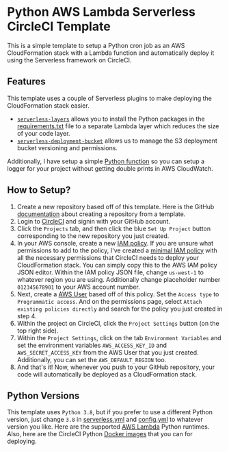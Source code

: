 # Python AWS Lambda Serverless CircleCI Template

This is a simple template to setup a Python cron job as an AWS CloudFormation stack with a Lambda function and automatically deploy it using the Serverless framework on CircleCI.

## Features

This template uses a couple of Serverless plugins to make deploying the CloudFormation stack easier.
- [`serverless-layers`](https://www.serverless.com/plugins/serverless-layers) allows you to install the Python packages in the [requirements.txt](./requirements.txt) file to a separate Lambda layer which reduces the size of your code layer.
- [`serverless-deployment-bucket`](https://www.serverless.com/plugins/serverless-deployment-bucket) allows us to manage the S3 deployment bucket versioning and permissions.

Additionally, I have setup a simple [Python function](./logging_setup.py) so you can setup a logger for your project without getting double prints in AWS CloudWatch.

## How to Setup?

1. Create a new repository based off of this template. Here is the GitHub [documentation](https://docs.github.com/en/github/creating-cloning-and-archiving-repositories/creating-a-repository-on-github/creating-a-repository-from-a-template) about creating a repository from a template.
2. Login to [CircleCI](https://app.circleci.com) and signin with your GitHub account.
3. Click the `Projects` tab, and then click the blue `Set Up Project` button corresponding to the new repository you just created.
4. In your AWS console, create a new [IAM policy](https://console.aws.amazon.com/iam/home?#/policies). If you are unsure what permissions to add to the policy, I've created a [minimal IAM policy](./circleci-aws-iam.json) with all the necessary permissions that CircleCI needs to deploy your CloudFormation stack. You can simply copy this to the AWS IAM policy JSON editor. Within the IAM policy JSON file, change `us-west-1` to whatever region you are using. Additionally change placeholder number `012345678901` to your AWS account number.
5. Next, create a [AWS User](https://console.aws.amazon.com/iam/home?#/users) based off of this policy. Set the `Access type` to `Programmatic access`. And on the permissions page, select `Attach existing policies directly` and search for the policy you just created in step 4.
6. Within the project on CircleCI, click the `Project Settings` button (on the top right side).
7. Within the `Project Settings`, click on the tab `Environment Variables` and set the environment variables `AWS_ACCESS_KEY_ID` and `AWS_SECRET_ACCESS_KEY` from the AWS User that you just created. Additionally, you can set the `AWS_DEFAULT_REGION` too.
8. And that's it! Now, whenever you push to your GitHub repository, your code will automatically be deployed as a CloudFormation stack.

## Python Versions

This template uses `Python 3.8`, but if you prefer to use a different Python version, just change `3.8` in [serverless.yml](./serverless.yml) and [config.yml](.circleci/config.yml) to whatever version you like. Here are the supported [AWS Lambda](https://docs.aws.amazon.com/lambda/latest/dg/lambda-runtimes.html) Python runtimes. Also, here are the CircleCI Python [Docker images](https://circleci.com/developer/images/image/cimg/python) that you can for deploying.
